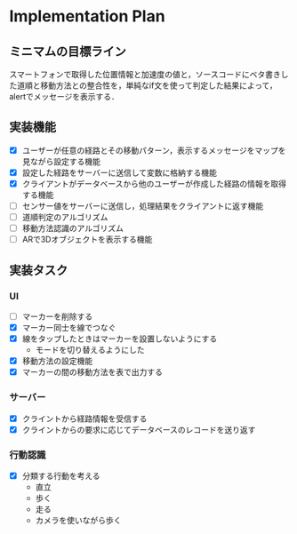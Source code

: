 # Implementation Plan

## ミニマムの目標ライン
スマートフォンで取得した位置情報と加速度の値と，ソースコードにベタ書きした道順と移動方法との整合性を，単純なif文を使って判定した結果によって，alertでメッセージを表示する．

## 実装機能
- [x] ユーザーが任意の経路とその移動パターン，表示するメッセージをマップを見ながら設定する機能
- [x] 設定した経路をサーバーに送信して変数に格納する機能
- [x] クライアントがデータベースから他のユーザーが作成した経路の情報を取得する機能
- [ ] センサー値をサーバーに送信し，処理結果をクライアントに返す機能
- [ ] 道順判定のアルゴリズム
- [ ] 移動方法認識のアルゴリズム
- [ ] ARで3Dオブジェクトを表示する機能

## 実装タスク

### UI
- [ ] マーカーを削除する
- [x] マーカー同士を線でつなぐ
- [x] 線をタップしたときはマーカーを設置しないようにする
    - モードを切り替えるようにした
- [x] 移動方法の設定機能
- [x] マーカーの間の移動方法を表で出力する

### サーバー
- [x] クライントから経路情報を受信する
- [x] クライントからの要求に応じてデータベースのレコードを送り返す

### 行動認識
- [x] 分類する行動を考える
  - 直立
  - 歩く
  - 走る
  - カメラを使いながら歩く
